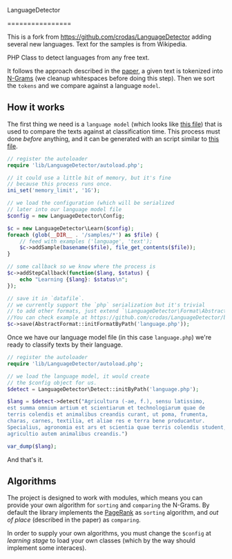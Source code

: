 LanguageDetector

================

This is a fork from https://github.com/crodas/LanguageDetector adding several new languages. Text for the
samples is from Wikipedia.

PHP Class to detect languages from any free text.

It follows the approach described in the [paper](http://scholar.google.com.py/scholar?q=N-Gram-Based+Text+Categorization), a given text is tokenized into [N-Grams](http://en.wikipedia.org/wiki/N-gram) (we cleanup whitespaces before doing this step). Then we sort the `tokens` and we compare against a language `model`.

How it works
------------

The first thing we need is a `language model` (which looks like [this file](https://github.com/crodas/LanguageDetector/blob/master/example/datafile.php)) that is used to compare the texts against at classification time. This process must done *before* anything, and it can be generated with an script similar to [this file](https://github.com/crodas/LanguageDetector/blob/master/example/learn.php).

```php
// register the autoloader
require 'lib/LanguageDetector/autoload.php';

// it could use a little bit of memory, but it's fine
// because this process runs once.
ini_set('memory_limit', '1G');

// we load the configuration (which will be serialized
// later into our language model file
$config = new LanguageDetector\Config;

$c = new LanguageDetector\Learn($config);
foreach (glob(__DIR__ . '/samples/*') as $file) { 
    // feed with examples ('language', 'text');
    $c->addSample(basename($file), file_get_contents($file));
}

// some callback so we know where the process is 
$c->addStepCallback(function($lang, $status) {
    echo "Learning {$lang}: $status\n";
});

// save it in `datafile`. 
// we currently support the `php` serialization but it's trivial
// to add other formats, just extend `\LanguageDetector\Format\AbstractFormat`. 
//You can check example at https://github.com/crodas/LanguageDetector/blob/master/lib/LanguageDetector/Format/PHP.php
$c->save(AbstractFormat::initFormatByPath('language.php'));
```

Once we have our language model file (in this case `language.php`) we're ready to classify texts by their language.

```php
// register the autoloader
require 'lib/LanguageDetector/autoload.php';

// we load the language model, it would create
// the $config object for us.
$detect = LanguageDetector\Detect::initByPath('language.php');

$lang = $detect->detect("Agricultura (-ae, f.), sensu latissimo, 
est summa omnium artium et scientiarum et technologiarum quae de 
terris colendis et animalibus creandis curant, ut poma, frumenta, 
charas, carnes, textilia, et aliae res e terra bene producantur. 
Specialius, agronomia est ars et scientia quae terris colendis student, 
agricultio autem animalibus creandis.")

var_dump($lang);
```

And that's it.

Algorithms
----------

The project is designed to work with modules, which means you can provide your own algorithm for `sorting` and `comparing` the N-Grams. By default the library implements the [PageRank](http://en.wikipedia.org/wiki/PageRank) as `sorting` algorithm, and *out of place* (described in the paper) as `comparing`. 

In order to supply your own algorithms, you must change the `$config` at *learning stage* to load your own classes (which by the way should implement some interaces).
